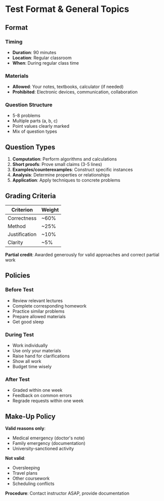 # Test Format & General Topics

## Format

### Timing

- **Duration**: 90 minutes
- **Location**: Regular classroom
- **When**: During regular class time

### Materials

- **Allowed**: Your notes, textbooks, calculator (if needed)
- **Prohibited**: Electronic devices, communication, collaboration

### Question Structure

- 5-8 problems
- Multiple parts (a, b, c)
- Point values clearly marked
- Mix of question types

## Question Types

1. **Computation**: Perform algorithms and calculations
2. **Short proofs**: Prove small claims (3-5 lines)
3. **Examples/counterexamples**: Construct specific instances
4. **Analysis**: Determine properties or relationships
5. **Application**: Apply techniques to concrete problems

## Grading Criteria

| Criterion | Weight |
|-----------|--------|
| Correctness | ~60% |
| Method | ~25% |
| Justification | ~10% |
| Clarity | ~5% |

**Partial credit**: Awarded generously for valid approaches and correct partial work

## Policies

### Before Test

- Review relevant lectures
- Complete corresponding homework
- Practice similar problems
- Prepare allowed materials
- Get good sleep

### During Test

- Work individually
- Use only your materials
- Raise hand for clarifications
- Show all work
- Budget time wisely

### After Test

- Graded within one week
- Feedback on common errors
- Regrade requests within one week

## Make-Up Policy

**Valid reasons only**:

- Medical emergency (doctor's note)
- Family emergency (documentation)
- University-sanctioned activity

**Not valid**:

- Oversleeping
- Travel plans
- Other coursework
- Scheduling conflicts

**Procedure**: Contact instructor ASAP, provide documentation
